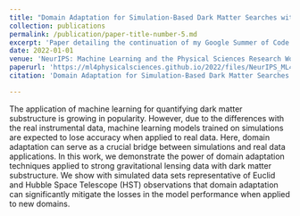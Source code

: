 ```yaml
---
title: "Domain Adaptation for Simulation-Based Dark Matter Searches with Strong Gravitational Lensing"
collection: publications
permalink: /publication/paper-title-number-5.md
excerpt: 'Paper detailing the continuation of my Google Summer of Code 2021 project now using more complex data sources and comparing Unsupervised Domain Adaptation between an EfficientNet and an Equivariant Neural Network architecture.'
date: 2022-01-01
venue: 'NeurIPS: Machine Learning and the Physical Sciences Research Workshop'
paperurl: 'https://ml4physicalsciences.github.io/2022/files/NeurIPS_ML4PS_2022_58.pdf'
citation: 'Domain Adaptation for Simulation-Based Dark Matter Searches with Strong Gravitational Lensing. Stephon Alexander and Michael W. Toomey, Sergei Gleyzer, Pranath Reddy, Marcos Tidball. Neural Information Processing Systems (NeurIPS) Conference: Machine Learning and the Physical Sciences Research Workshop, 2022'

---
```

The application of machine learning for quantifying dark matter substructure is growing in popularity. However, due to the differences with the real instrumental data, machine learning models trained on simulations are expected to lose accuracy when applied to real data. Here, domain adaptation can serve as a crucial bridge between simulations and real data applications. In this work, we demonstrate the power of domain adaptation techniques applied to strong gravitational lensing data with dark matter substructure. We show with simulated data sets representative of Euclid and Hubble Space Telescope (HST) observations that domain adaptation can significantly mitigate the losses in the model performance when applied to new domains.

